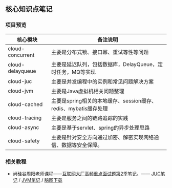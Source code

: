 ## 核心知识点笔记



### 项目预览

| 核心模块         | 备注说明                                                     |
| ---------------- | ------------------------------------------------------------ |
| cloud-concurrent | 主要是分布式锁、接口幂、重试等性等问题                       |
| cloud-delayqueue | 主要是延迟队列，包括数据库，DelayQueue，定时任务，MQ等实现   |
| cloud-juc        | 主要是并发编程中的实例和常见问题解决方案                     |
| cloud-jvm        | 主要是Java虚拟机相关问题整理                                 |
| cloud-cached     | 主要是spring相关的本地缓存、session缓存、 redis、mybatis缓存处理 |
| cloud-tracing    | 主要是服务之间的链路追踪的实践                               |
| cloud-async      | 主要是基于servlet、spring的异步处理思路                      |
| cloud-safety     | 主要是针对安全方向通过加密、解密实现网络通信、数据等安全保障。 |



### 相关教程

- 尚硅谷周阳老师课程——[互联网大厂高频重点面试题第2季](https://www.bilibili.com/video/av48961087/)笔记。—— [JUC笔记](https://github.com/MaJesTySA/JVM-JUC-Core/blob/master/docs/JUC.md) / [JVM笔记](https://github.com/MaJesTySA/JVM-JUC-Core/blob/master/docs/JVM.md) / [脑图下载](https://github.com/MaJesTySA/JVM-JUC-Core/raw/master/docs/jvm%20juc.xmind) 